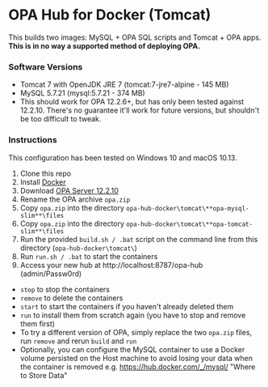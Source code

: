 # OPA Hub for Docker (Tomcat)
This builds two images: MySQL + OPA SQL scripts and Tomcat + OPA apps.  **This is in no way a supported method of deploying OPA.**

### Software Versions
- Tomcat 7 with OpenJDK JRE 7 (tomcat:7-jre7-alpine - 145 MB)
- MySQL 5.7.21 (mysql:5.7.21 - 374 MB)
- This should work for OPA 12.2.6+, but has only been tested against 12.2.10.  There's no guarantee it'll work for future versions, but shouldn't be too difficult to tweak.

### Instructions
This configuration has been tested on Windows 10 and macOS 10.13.
1. Clone this repo
1. Install [Docker](https://www.docker.com/community-edition#/download)
1. Download [OPA Server 12.2.10](http://www.oracle.com/technetwork/apps-tech/policy-automation/downloads/index.html)
1. Rename the OPA archive `opa.zip`
1. Copy `opa.zip` into the directory `opa-hub-docker\tomcat\**opa-mysql-slim**\files`
1. Copy `opa.zip` into the directory `opa-hub-docker\tomcat\**opa-tomcat-slim**\files`
1. Run the provided `build.sh / .bat` script on the command line from this directory (`opa-hub-docker\tomcat\`)
1. Run `run.sh / .bat` to start the containers
1. Access your new hub at http://localhost:8787/opa-hub (admin/Passw0rd)

- `stop` to stop the containers
- `remove` to delete the containers
- `start` to start the containers if you haven't already deleted them
- `run` to install them from scratch again (you have to stop and remove them first)
- To try a different version of OPA, simply replace the two `opa.zip` files, run `remove` and rerun `build` and `run`
- Optionally, you can configure the MySQL container to use a Docker volume persisted on the Host machine to avoid losing your data when the container is removed e.g. https://hub.docker.com/_/mysql/ "Where to Store Data"